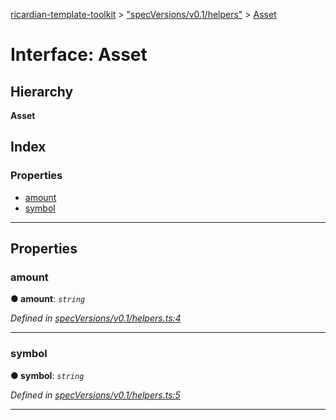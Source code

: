 [ricardian-template-toolkit](../README.md) > ["specVersions/v0.1/helpers"](../modules/_specversions_v0_1_helpers_.md) > [Asset](../interfaces/_specversions_v0_1_helpers_.asset.md)

# Interface: Asset

## Hierarchy

**Asset**

## Index

### Properties

* [amount](_specversions_v0_1_helpers_.asset.md#amount)
* [symbol](_specversions_v0_1_helpers_.asset.md#symbol)

---

## Properties

<a id="amount"></a>

###  amount

**● amount**: *`string`*

*Defined in [specVersions/v0.1/helpers.ts:4](https://github.com/EOSIO/ricardian-template-toolkit/blob/ae088d5/src/specVersions/v0.1/helpers.ts#L4)*

___
<a id="symbol"></a>

###  symbol

**● symbol**: *`string`*

*Defined in [specVersions/v0.1/helpers.ts:5](https://github.com/EOSIO/ricardian-template-toolkit/blob/ae088d5/src/specVersions/v0.1/helpers.ts#L5)*

___


